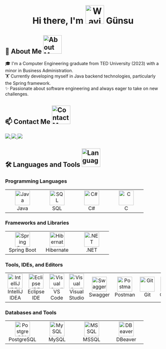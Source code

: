<h1 align="center">Hi there, I'm <img src="https://i.pinimg.com/originals/17/07/46/17074670b1d2d663fe3521a03f40c37c.gif" alt="Waving Hand" width="60" height="60"> Günsu </h1>

## 🚀 About Me <img src="https://i.pinimg.com/originals/0e/8c/bb/0e8cbb36eb1684d16ca0932d655fadcb.gif" alt="About Me" width="60" height="60">

🎓 I'm a Computer Engineering graduate from TED University (2023) with a minor in Business Administration.  
🏋️ Currently developing myself in Java backend technologies, particularly the Spring framework.  
✨ Passionate about software engineering and always eager to take on new challenges.
&nbsp;
## 📫 Contact Me <img src="https://media.tenor.com/NTy_T_Van7wAAAAj/peach-goma-lying-down.gif" alt="Contact Me" width="60" height="60">

<p align="left">
  <a href="mailto:gunsugunay98@gmail.com">
    <img src="https://img.shields.io/badge/Email-D14836?style=for-the-badge&logo=gmail&logoColor=white"/>
  </a>
  <a href="https://www.linkedin.com/in/gunsugunaydin/">
    <img src="https://img.shields.io/badge/LinkedIn-0077B5?style=for-the-badge&logo=linkedin&logoColor=white"/>
  </a>
  <a href="https://www.instagram.com/gunsugunaydin/">
    <img src="https://img.shields.io/badge/Instagram-E4405F?style=for-the-badge&logo=instagram&logoColor=white"/>
  </a>
</p>

## 🛠️ Languages and Tools <img src="https://media.tenor.com/DJZg821DI_IAAAAi/peach-goma-pc-bag-wiggling-paws.gif" alt=" Languages and Tools" width="60" height="60">

### Programming Languages
<table>
  <tr>
    <td align="center" width="96">
      <img src="https://img.icons8.com/color/48/000000/java-coffee-cup-logo.png" width="48" height="48" alt="Java" />
      <br>Java
    </td>
    <td align="center" width="96">
      <img src="https://img.icons8.com/color/48/000000/sql.png" width="48" height="48" alt="SQL" />
      <br>SQL
    </td>
    <td align="center" width="96">
      <img src="https://img.icons8.com/color/48/000000/c-sharp-logo.png" width="48" height="48" alt="C#" />
      <br>C#
    </td>
    <td align="center" width="96">
      <img src="https://img.icons8.com/color/48/000000/c-programming.png" width="48" height="48" alt="C" />
      <br>C
    </td>
  </tr>
</table>

### Frameworks and Libraries
<table>
  <tr>
    <td align="center" width="96">
      <img src="https://img.icons8.com/color/48/000000/spring-logo.png" width="48" height="48" alt="Spring Boot" />
      <br>Spring Boot
    </td>
    <td align="center" width="96">
      <img src="https://static-00.iconduck.com/assets.00/hibernate-icon-1965x2048-cl94vxbt.png" width="48" height="48" alt="Hibernate" />
      <br>Hibernate
    </td>
    <td align="center" width="96">
      <img src="https://img.icons8.com/color/48/000000/net-framework.png" width="48" height="48" alt=".NET" />
      <br>.NET
    </td>
  </tr>
</table>

### Tools, IDEs, and Editors
<table>
  <tr>
    <td align="center" width="96">
      <img src="https://img.icons8.com/color/48/000000/intellij-idea.png" width="48" height="48" alt="IntelliJ IDEA" />
      <br>IntelliJ IDEA
    </td>
    <td align="center" width="96">
      <img src="https://img.icons8.com/color/48/000000/eclipse.png" width="48" height="48" alt="Eclipse IDE" />
      <br>Eclipse IDE
    </td>
    <td align="center" width="96">
      <img src="https://img.icons8.com/color/48/000000/visual-studio-code-2019.png" width="48" height="48" alt="Visual Studio Code" />
      <br>VS Code
    </td>
    <td align="center" width="96">
      <img src="https://img.icons8.com/color/48/000000/visual-studio.png" width="48" height="48" alt="Visual Studio" />
      <br>Visual Studio
    </td>
    <td align="center" width="96">
      <img src="https://seeklogo.com/images/S/swagger-logo-A49F73BAF4-seeklogo.com.png" width="48" height="48" alt="Swagger" />
      <br>Swagger
    </td>
    <td align="center" width="96">
      <img src="https://www.vectorlogo.zone/logos/getpostman/getpostman-icon.svg" width="48" height="48" alt="Postman" />
      <br>Postman
    </td>
    <td align="center" width="96">
      <img src="https://img.icons8.com/color/48/000000/git.png" width="48" height="48" alt="Git" />
      <br>Git
    </td>
    <td align="center" width="96">
      <img src="https://img.icons8.com/ios-glyphs/48/000000/github.png" width="48" height="48" alt="GitHub" />
      <br>GitHub
    </td>
    <td align="center" width="96">
      <img src="https://img.icons8.com/color/48/000000/figma.png" width="48" height="48" alt="Figma" />
      <br>Figma
    </td>
  </tr>
</table>

### Databases and Tools
<table>
  <tr>
    <td align="center" width="96">
      <img src="https://upload.wikimedia.org/wikipedia/commons/thumb/2/29/Postgresql_elephant.svg/1985px-Postgresql_elephant.svg.png" width="48" height="48" alt="PostgreSQL" />
      <br>PostgreSQL
    </td>
    <td align="center" width="96">
      <img src="https://img.icons8.com/color/48/000000/mysql-logo.png" width="48" height="48" alt="MySQL" />
      <br>MySQL
    </td>
    <td align="center" width="96">
      <img src="https://img.icons8.com/color/48/000000/microsoft-sql-server.png" width="48" height="48" alt="MSSQL" />
      <br>MSSQL
    </td>
    <td align="center" width="96">
      <img src="https://dbeaver.com/img/dbeaver-head.png" width="48" height="48" alt="DBeaver" />
      <br>DBeaver
    </td>
  </tr>
</table>
